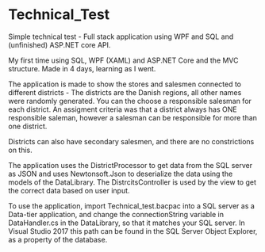 # Technical_Test
Simple technical test - Full stack application using WPF and SQL and (unfinished) ASP.NET core API. 

My first time using SQL, WPF (XAML) and ASP.NET Core and the MVC structure. Made in 4 days, learning as I went.

The application is made to show the stores and salesmen connected to different districts - The districts are the Danish regions, all other names were randomly generated. You can the choose a responsible salesman for each district. An assigment criteria was that a district always has ONE responsible saleman, however a salesman can be responsible for more than one district.

Districts can also have secondary salesmen, and there are no constrictions on this.

The application uses the DistrictProcessor to get data from the SQL server as JSON and uses Newtonsoft.Json to deserialize the data using the models of the DataLibrary. The DistrcitsController is used by the view to get the correct data based on user input.

To use the application, import Technical_test.bacpac into a SQL server as a Data-tier application, and change the connectionString variable in DataHandler.cs in the DataLibrary, so that it matches your SQL server. In Visual Studio 2017 this path can be found in the SQL Server Object Explorer, as a property of the database. 

